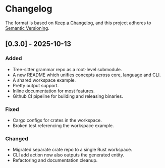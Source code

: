 # Changelog

The format is based on [Keep a Changelog](https://keepachangelog.com/en/1.1.0/),
and this project adheres to [Semantic Versioning](https://semver.org/spec/v2.0.0.html).

## [0.3.0] - 2025-10-13

### Added

- Tree-sitter grammar repo as a root-level submodule.
- A new README which unifies concepts across core, language and CLI.
- A shared workspace example.
- Pretty output support.
- Inline documentation for most features.
- Github CI pipeline for building and releasing binaries.

### Fixed

- Cargo configs for crates in the workspace.
- Broken test referencing the workspace example.

### Changed

- Migrated separate crate repo to a single Rust workspace.
- CLI add action now also outputs the generated entity.
- Refactoring and documentation cleanup.
